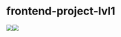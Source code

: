 # frontend-project-lvl1

<a href="https://codeclimate.com/github/codeclimate/codeclimate/maintainability"><img src="https://api.codeclimate.com/v1/badges/a99a88d28ad37a79dbf6/maintainability" /></a><a href="#"><img src="https://github.com/MaximSamorukov/frontend-project-lvl1/workflows/Hexlet%20Project%201%20w_flow/badge.svg"></a>

